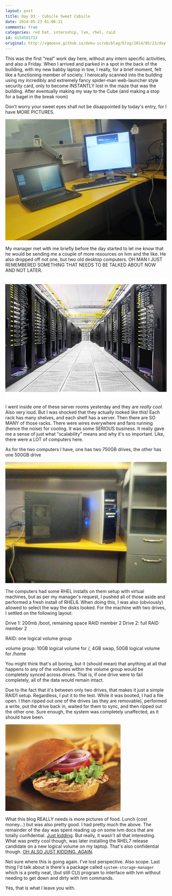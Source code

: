 ```yaml
---
layout: post
title: Day 03 - Cubicle Sweet Cubicle
date: 2014-05-23 01:06:11
comments: true
categories: red hat, internship, lvm, rhel, raid
id: 4154581713
original: http://vgmoose.github.io/deku-scrub/blag/blog/2014/05/23/day-03-cubicle-sweet-cubicle/
---
```


This was the first "real" work day here, without any intern specific activities, and also a Friday. When I arrived and parked in a spot in the back of the building, with my new babby laptop in tow, I really, for a brief moment, felt like a functioning member of society. I heroically scanned into the building using my incredibly and extremely fancy spider-man web-launcher style security card, only to become INSTANTLY lost in the maze that was the building. After eventually making my way to the Cube (and making a stop for a bagel in the break room)

Don't worry your sweet eyes shall not be disappointed by today's entry, for I have MORE PICTURES.

![Blog Image](IMG_20140523_112111.jpg)

My manager met with me briefly before the day started to let me know that he would be sending me a couple of more resources on lvm and the like. He also dropped off not one, but two old desktop computers. OH MAN I JUST REMEMBERED SOMETHING THAT NEEDS TO BE TALKED ABOUT NOW AND NOT LATER.

![Blog Image](500004774-03-01.jpeg)

I went inside one of these server rooms yesterday and they are *really cool*. Also very loud. But I was shocked that they actually looked like this! Each rack has many shelves, and each shelf has a server. Then there are SO MANY of those racks. There were wires everywhere and fans running (hence the noise) for cooling. It was some SERIOUS business. It really gave me a sense of just what "scalability" means and why it's so important. Like, there were a LOT of computers here.

As for the two computers I have, one has two 750GB drives, the other has one 500GB drive

![Blog Image](IMG_20140523_112117.jpg)

The computers had some RHEL installs on them setup with virtual machines, but as per my manager's request, I pushed all of those aside and performed a fresh install of RHEL6. When doing this, I was also (obviously) allowed to select the way the disks looked. For the machine with two drives, I settled on the following layout:

Drive 1: 200mb /boot, remaining space RAID member 2
Drive 2: full RAID member 2

RAID: one logical volume group

volume group: 10GB logical volume for /, 4GB swap, 50GB logical volume for /home

You might think that's all boring, but it (should mean) that anything at all that happens to any of the volumes within the volume group would be completely synced across drives. That is, if one drive were to fail completely, all of the data would remain intact.

Due to the fact that it's between only two drives, that makes it just a simple RAID1 setup. Regardless, I put it to the test. While it was booted, I had a file open. I then ripped out one of the drives (as they are removable), performed a write, put the drive back in, waited for them to sync, and then ripped out the other one. Sure enough, the system was completely unaffected, as it should have been.

![Blog Image](chickensandwich.jpg)

What this blog REALLY needs is more pictures of food. Lunch (cost money...) but was also pretty good. I had pretty much the above. The remainder of the day was spent reading up on some lvm docs that are totally confidential. [Just kidding](https://rhsummit.files.wordpress.com/2013/07/doerbeck_w_1320_lvm_fundamentals_lab.pdf). But really, it wasn't all that interesting. What was pretty cool though, was later installing the RHEL7 release candidate on a new logical volume on my laptop. That's also confidential though. [OH ALSO JUST KIDDING. AGAIN](http://ftp.redhat.com//redhat/rhel/rc/7/Workstation/x86_64/iso/).

Not sure where this is going again. I've lost perspective. Also scope. Last thing I'd talk about is there's a package called ```system-storage-manager``` which is a pretty neat, (but still CLI) program to interface with lvm without needing to get down and dirty with lvm commands.

Yes, that is what I leave you with.